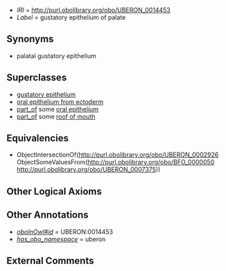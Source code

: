  * *IRI* = http://purl.obolibrary.org/obo/UBERON_0014453
 * *Label* = gustatory epithelium of palate

## Synonyms

 * palatal gustatory epithelium

## Superclasses

 * [gustatory epithelium](../../UBERON/26/UBERON_0002926.md)
 * [oral epithelium from ectoderm](../../UBERON/42/UBERON_0011642.md)
 * [part_of](../../BFO/50/BFO_0000050.md) some [oral epithelium](../../UBERON/24/UBERON_0002424.md)
 * [part_of](../../BFO/50/BFO_0000050.md) some [roof of mouth](../../UBERON/75/UBERON_0007375.md)

## Equivalencies

 * ObjectIntersectionOf(<http://purl.obolibrary.org/obo/UBERON_0002926> ObjectSomeValuesFrom(<http://purl.obolibrary.org/obo/BFO_0000050> <http://purl.obolibrary.org/obo/UBERON_0007375>))

## Other Logical Axioms


## Other Annotations

 * *[oboInOwl#id](../../id/oboInOwl#id.md)* = UBERON:0014453
 * *[has_obo_namespace](../../ce/oboInOwl#hasOBONamespace.md)* = uberon

## External Comments

